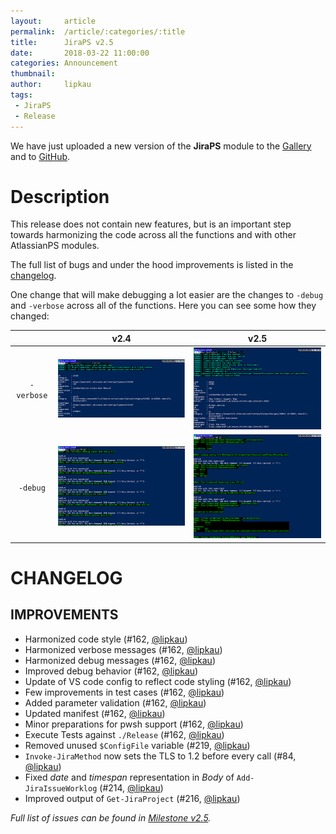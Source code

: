 ```yaml
---
layout:     article
permalink:  /article/:categories/:title
title:      JiraPS v2.5
date:       2018-03-22 11:00:00
categories: Announcement
thumbnail:  
author:     lipkau
tags:
 - JiraPS
 - Release
---
```


We have just uploaded a new version of the **JiraPS** module to the [Gallery](https://www.powershellgallery.com/packages/JiraPS/2.4.0) and to [GitHub](https://github.com/AtlassianPS/JiraPS/releases/tag/v2.4.0).
<!--more-->

# Description

This release does not contain new features, but is an important step towards harmonizing the code across all the functions and with other AtlassianPS modules.

The full list of bugs and under the hood improvements is listed in the [changelog](#changelog).

One change that will make debugging a lot easier are the changes to `-debug` and `-verbose` across all of the functions.
Here you can see some how they changed:

| |v2.4|v2.5|
|:-:|:------:|:------:|
|`-verbose`|[![Old Verbose Messages](/assets/img/2018-03-23-JiraPS-v2.5-JiraPS2.4-verbose_thumbnail.png)](/assets/img/2018-03-23-JiraPS-v2.5-JiraPS2.4-verbose.png)|[![New Verbose Messages](/assets/img/2018-03-23-JiraPS-v2.5-JiraPS2.5-verbose_thumbnail.png)](/assets/img/2018-03-23-JiraPS-v2.5-JiraPS2.5-verbose.png)|
|`-debug`|[![Old Debug Messages](/assets/img/2018-03-23-JiraPS-v2.5-JiraPS2.4-debug_thumbnail.png)](/assets/img/2018-03-23-JiraPS-v2.5-JiraPS2.4-debug.png)|[![New Debug Messages](/assets/img/2018-03-23-JiraPS-v2.5-JiraPS2.5-debug_thumbnail.png)](/assets/img/2018-03-23-JiraPS-v2.5-JiraPS2.5-debug.png)|

# CHANGELOG

## IMPROVEMENTS

- Harmonized code style (#162, [@lipkau][])
- Harmonized verbose messages (#162, [@lipkau][])
- Harmonized debug messages (#162, [@lipkau][])
- Improved debug behavior (#162, [@lipkau][])
- Update of VS code config to reflect code styling (#162, [@lipkau][])
- Few improvements in test cases (#162, [@lipkau][])
- Added parameter validation (#162, [@lipkau][])
- Updated manifest (#162, [@lipkau][])
- Minor preparations for pwsh support (#162, [@lipkau][])
- Execute Tests against `./Release` (#162, [@lipkau][])
- Removed unused `$ConfigFile` variable (#219, [@lipkau][])
- `Invoke-JiraMethod` now sets the TLS to 1.2 before every call (#84, [@lipkau][])
- Fixed _date_ and _timespan_ representation in _Body_ of `Add-JiraIssueWorklog` (#214, [@lipkau][])
- Improved output of `Get-JiraProject` (#216, [@lipkau][])

_Full list of issues can be found in [Milestone v2.5](https://github.com/AtlassianPS/JiraPS/milestone/8)._

<!-- reference-style links -->
  [@alexsuslin]: https://github.com/alexsuslin
  [@axxelG]: https://github.com/axxelG
  [@beaudryj]: https://github.com/beaudryj
  [@brianbunke]: https://github.com/brianbunke
  [@Clijsters]: https://github.com/Clijsters
  [@colhal]: https://github.com/colhal
  [@Dejulia489]: https://github.com/Dejulia489
  [@ebekker]: https://github.com/ebekker
  [@jkknorr]: https://github.com/jkknorr
  [@kittholland]: https://github.com/kittholland
  [@LiamLeane]: https://github.com/LiamLeane
  [@lipkau]: https://github.com/lipkau
  [@lukhase]: https://github.com/lukhase
  [@padgers]: https://github.com/padgers
  [@ThePSAdmin]: https://github.com/ThePSAdmin
